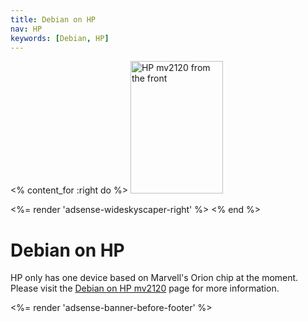```yaml
---
title: Debian on HP
nav: HP
keywords: [Debian, HP]
---
```


<% content_for :right do %>
<img src = "mv2120/images/r_mv2120_front.jpg" class="border" alt="HP mv2120 from the front" width="148" height="212" />

<%= render 'adsense-wideskyscaper-right' %>
<% end %>

<h1>Debian on HP</h1>

HP only has one device based on Marvell's Orion chip at the moment.  Please
visit the <a href = "mv2120">Debian on HP mv2120</a> page for more
information.

<div class="bbf">
<%= render 'adsense-banner-before-footer' %>
</div>


